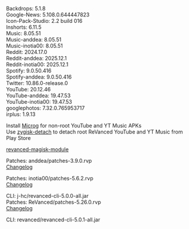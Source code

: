 Backdrops: 5.1.8  
Google-News: 5.108.0.644447823  
Icon-Pack-Studio: 2.2 build 016  
Inshorts: 6.11.5  
Music: 8.05.51  
Music-anddea: 8.05.51  
Music-inotia00: 8.05.51  
Reddit: 2024.17.0  
Reddit-anddea: 2025.12.1  
Reddit-inotia00: 2025.12.1  
Spotify: 9.0.50.416  
Spotify-anddea: 9.0.50.416  
Twitter: 10.86.0-release.0  
YouTube: 20.12.46  
YouTube-anddea: 19.47.53  
YouTube-inotia00: 19.47.53  
googlephotos: 7.32.0.765953717  
irplus: 1.9.13  

Install [Microg](https://github.com/ReVanced/GmsCore/releases) for non-root YouTube and YT Music APKs  
Use [zygisk-detach](https://github.com/j-hc/zygisk-detach) to detach root ReVanced YouTube and YT Music from Play Store  

[revanced-magisk-module](https://github.com/j-hc/revanced-magisk-module)
  
Patches: anddea/patches-3.9.0.rvp  
[Changelog](https://github.com/anddea/revanced-patches/releases/tag/v3.9.0)

Patches: inotia00/patches-5.6.2.rvp  
[Changelog](https://github.com/inotia00/revanced-patches/releases/tag/v5.6.2)

CLI: j-hc/revanced-cli-5.0.0-all.jar  
Patches: ReVanced/patches-5.26.0.rvp  
[Changelog](https://github.com/ReVanced/revanced-patches/releases/tag/v5.26.0)

CLI: revanced/revanced-cli-5.0.1-all.jar    
